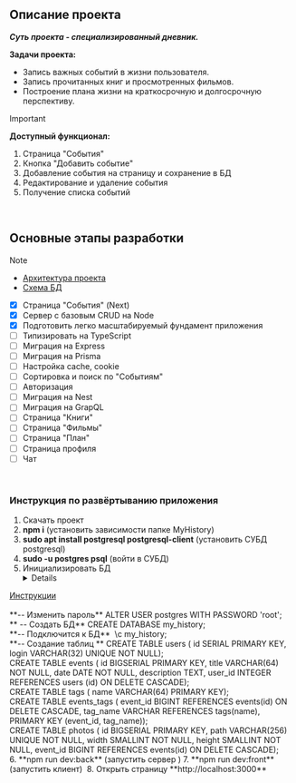 ## Описание проекта

***Суть проекта - специализированный дневник.***

**Задачи проекта:**
  - Запись важных событий в жизни пользователя.
  - Запись прочитанных книг и просмотренных фильмов.
  - Построение плана жизни на краткосрочную и долгосрочную перспективу.

> [!IMPORTANT]
> **Доступный функционал:**
> 1. Страница "События"
> 2. Кнопка "Добавить событие"
> 3. Добавление события на страницу и сохранение в БД
> 4. Редактирование и удаление события
> 5. Получение списка событий

<br>

## Основные этапы разработки

> [!NOTE]
> - [Архитектура проекта](https://miro.com/app/board/uXjVLZMfJK0=/?share_link_id=808692328607)
> - [Схема БД](https://app.diagrams.net/#HEugeneKovalskyi%2FMyHistory%2Fmain%2Fserver%2Fdb%2Fdb.drawio#%7B%22pageId%22%3A%229f46799a-70d6-7492-0946-bef42562c5a5%22%7D)
 
- [x] Страница "События" (Next)
- [x] Сервер с базовым CRUD на Node
- [x] Подготовить легко масштабируемый фундамент приложения
- [ ] Типизировать на TypeScript
- [ ] Миграция на Express
- [ ] Миграция на Prisma
- [ ] Настройка cache, cookie
- [ ] Сортировка и поиск по "Событиям"
- [ ] Авторизация
- [ ] Миграция на Nest
- [ ] Миграция на GrapQL
- [ ] Страница "Книги"
- [ ] Страница "Фильмы"
- [ ] Страница "План"
- [ ] Страница профиля
- [ ] Чат

<br>

### Инструкция по развёртыванию приложения
1. Скачать проект
2. **npm i** (установить зависимости папке MyHistory)
3. **sudo apt install postgresql postgresql-client** (установить СУБД postgresql)
4. **sudo -u postgres psql** (войти в СУБД) 
5. Инициализировать БД  <details>
  <summary><ins>Инструкции</ins></summary>
  <br>
  **-- Изменить пароль**  
  ALTER USER postgres WITH PASSWORD 'root';  
  <br>
  ** -- Создать БД**  
  CREATE DATABASE my_history;  
  <br>
  **-- Подключится к БД**   
  \c my_history;    
     <br>
  **-- Создание таблиц **  
  CREATE TABLE users (  
  id SERIAL PRIMARY KEY,  
  login VARCHAR(32) UNIQUE NOT NULL);  
  <br>
  CREATE TABLE events (  
  id BIGSERIAL PRIMARY KEY,  
  title VARCHAR(64) NOT NULL,  
  date DATE NOT NULL,  
  description TEXT,  
  user_id INTEGER REFERENCES users (id) ON DELETE CASCADE);    
  <br>
  CREATE TABLE tags (  
  name VARCHAR(64) PRIMARY KEY);  
  <br>
  CREATE TABLE events_tags (  
  event_id BIGINT REFERENCES events(id) ON DELETE CASCADE,  
  tag_name VARCHAR REFERENCES tags(name),  
  PRIMARY KEY (event_id, tag_name));  
  <br>
  CREATE TABLE photos (  
  id BIGSERIAL PRIMARY KEY,  
  path VARCHAR(256) UNIQUE NOT NULL,  
  width SMALLINT NOT NULL,  
  height SMALLINT NOT NULL,  
  event_id BIGINT REFERENCES events(id) ON DELETE CASCADE);  
  <br>
</details>
6. **npm run dev:back** (запустить сервер )
7. **npm run dev:front** (запустить клиент) 
8. Открыть страницу **http://localhost:3000**

